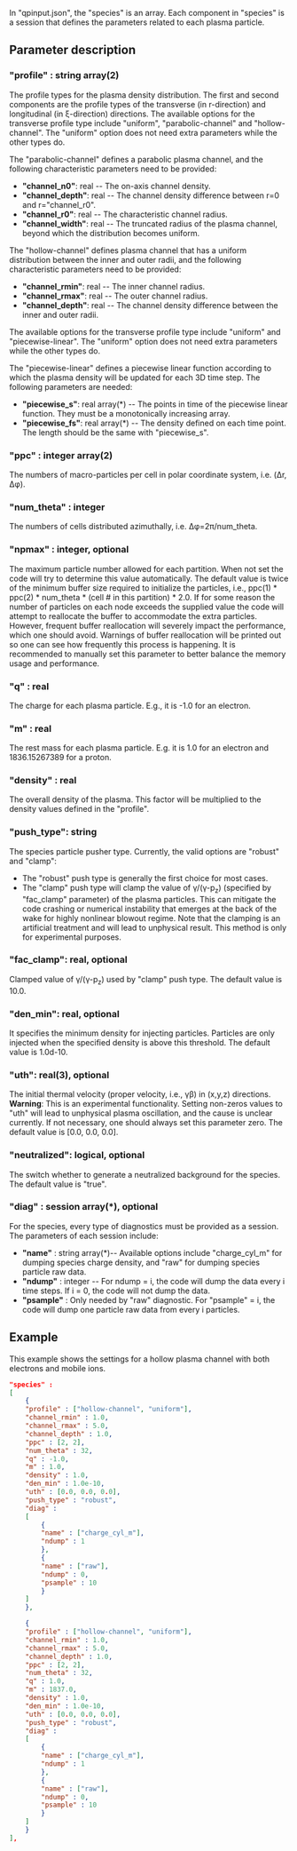 In "qpinput.json", the "species" is an array. Each component in "species" is a session that defines the parameters related to each plasma particle. 

## Parameter description

### **"profile"** : string array(2)
The profile types for the plasma density distribution. The first and second components are the profile types of the transverse (in r-direction) and longitudinal (in &xi;-direction) directions. The available options for the transverse profile type include "uniform", "parabolic-channel" and "hollow-channel". The "uniform" option does not need extra parameters while the other types do.

The "parabolic-channel" defines a parabolic plasma channel, and the following characteristic parameters need to be provided:
- **"channel_n0"**: real -- The on-axis channel density.
- **"channel_depth"**: real -- The channel density difference between r=0 and r="channel\_r0".
- **"channel_r0"**: real -- The characteristic channel radius.
- **"channel_width"**: real -- The truncated radius of the plasma channel, beyond which the distribution becomes uniform.

The "hollow-channel" defines plasma channel that has a uniform distribution between the inner and outer radii, and the following characteristic parameters need to be provided:
- **"channel_rmin"**: real -- The inner channel radius.
- **"channel_rmax"**: real -- The outer channel radius.
- **"channel_depth"**: real -- The channel density difference between the inner and outer radii.

The available options for the transverse profile type include "uniform" and "piecewise-linear". The "uniform" option does not need extra parameters while the other types do.

The "piecewise-linear" defines a piecewise linear function according to which the plasma density will be updated for each 3D time step. The following parameters are needed:
- **"piecewise_s"**: real array(\*) -- The points in time of the piecewise linear function. They must be a monotonically increasing array.
- **"piecewise_fs"**: real array(\*) -- The density defined on each time point. The length should be the same with "piecewise\_s".

### **"ppc"** : integer array(2)
The numbers of macro-particles per cell in polar coordinate system, i.e. (&Delta;r, &Delta;&phi;).

### **"num_theta"** : integer
The numbers of cells distributed azimuthally, i.e. &Delta;&phi;=2&pi;/num_theta.

### **"npmax"** : integer, optional
The maximum particle number allowed for each partition. When not set the code will try to determine this value automatically. The default value is twice of the minimum buffer size required to initialize the particles, i.e., ppc(1) * ppc(2) * num_theta * (cell # in this partition) * 2.0. If for some reason the number of particles on each node exceeds the supplied value the code will attempt to reallocate the buffer to accommodate the extra particles. However, frequent buffer reallocation will severely impact the performance, which one should avoid. Warnings of buffer reallocation will be printed out so one can see how frequently this process is happening. It is recommended to manually set this parameter to better balance the memory usage and performance.

### **"q"** : real
The charge for each plasma particle. E.g., it is -1.0 for an electron.

### **"m"** : real
The rest mass for each plasma particle. E.g. it is 1.0 for an electron and 1836.15267389 for a proton.

### **"density"** : real
The overall density of the plasma. This factor will be multiplied to the density values defined in the "profile".

### **"push_type"**: string
The species particle pusher type. Currently, the valid options are "robust" and "clamp":
- The "robust" push type is generally the first choice for most cases.
- The "clamp" push type will clamp the value of &gamma;/(&gamma;-p<sub>z</sub>) (specified by "fac_clamp" parameter) of the plasma particles. This can mitigate the code crashing or numerical instability that emerges at the back of the wake for highly nonlinear blowout regime. Note that the clamping is an artificial treatment and will lead to unphysical result. This method is only for experimental purposes.

### **"fac_clamp"**: real, optional
Clamped value of &gamma;/(&gamma;-p<sub>z</sub>) used by "clamp" push type. The default value is 10.0.

### **"den_min"**: real, optional
It specifies the minimum density for injecting particles. Particles are only injected when the specified density is above this threshold. The default value is 1.0d-10.

### **"uth"**: real(3), optional
The initial thermal velocity (proper velocity, i.e., &gamma;&beta;) in (x,y,z) directions. __Warning__: This is an experimental functionality. Setting non-zeros values to "uth" will lead to unphysical plasma oscillation, and the cause is unclear currently. If not necessary, one should always set this parameter zero. The default value is [0.0, 0.0, 0.0].

### **"neutralized"**: logical, optional
The switch whether to generate a neutralized background for the species. The default value is "true".

### **"diag"** : session array(\*), optional
For the species, every type of diagnostics must be provided as a session. The parameters of each session include:

- **"name"** : string array(\*)-- Available options include "charge_cyl_m" for dumping species charge density, and "raw" for dumping species particle raw data.
- **"ndump"** : integer -- For ndump = i, the code will dump the data every i time steps. If i = 0, the code will not dump the data.
- **"psample"** : Only needed by "raw" diagnostic. For "psample" = i, the code will dump one particle raw data from every i particles.

## Example
This example shows the settings for a hollow plasma channel with both electrons and mobile ions.
```json
"species" :
[
    {
    "profile" : ["hollow-channel", "uniform"],
    "channel_rmin" : 1.0,
    "channel_rmax" : 5.0,
    "channel_depth" : 1.0,
    "ppc" : [2, 2],
    "num_theta" : 32,
    "q" : -1.0,
    "m" : 1.0,
    "density" : 1.0,
    "den_min" : 1.0e-10,
    "uth" : [0.0, 0.0, 0.0],
    "push_type" : "robust",
    "diag" :
    [
        {
        "name" : ["charge_cyl_m"],
        "ndump" : 1
        },
        {
        "name" : ["raw"],
        "ndump" : 0,
        "psample" : 10
        }
    ]    
    },

    {
    "profile" : ["hollow-channel", "uniform"],
    "channel_rmin" : 1.0,
    "channel_rmax" : 5.0,
    "channel_depth" : 1.0,
    "ppc" : [2, 2],
    "num_theta" : 32,
    "q" : 1.0,
    "m" : 1837.0,
    "density" : 1.0,
    "den_min" : 1.0e-10,
    "uth" : [0.0, 0.0, 0.0],
    "push_type" : "robust",
    "diag" :
    [
        {
        "name" : ["charge_cyl_m"],
        "ndump" : 1
        },
        {
        "name" : ["raw"],
        "ndump" : 0,
        "psample" : 10
        }
    ]    
    }
],
```